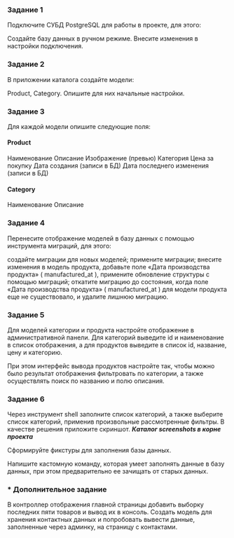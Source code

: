 ### Задание 1
Подключите СУБД PostgreSQL для работы в проекте, для этого:

Создайте базу данных в ручном режиме.
Внесите изменения в настройки подключения.

### Задание 2
В приложении каталога создайте модели:

Product,
Category.
Опишите для них начальные настройки.

### Задание 3
Для каждой модели опишите следующие поля:

#### Product
Наименование
Описание
Изображение (превью)
Категория
Цена за покупку
Дата создания (записи в БД)
Дата последнего изменения (записи в БД)
#### Category
Наименование
Описание

### Задание 4
Перенесите отображение моделей в базу данных с помощью инструмента миграций, для этого:

создайте миграции для новых моделей;
примените миграции;
внесите изменения в модель продукта, добавьте поле «Дата производства продукта» (
manufactured_at
), примените обновление структуры с помощью миграций;
откатите миграцию до состояния, когда поле «Дата производства продукта» (
manufactured_at
) для модели продукта еще не существовало, и удалите лишнюю миграцию.

### Задание 5

Для моделей категории и продукта настройте отображение в административной панели. Для категорий выведите id и 
наименование в список отображения, а для продуктов выведите в список id, название, цену и категорию.

При этом интерфейс вывода продуктов настройте так, чтобы можно было результат отображения фильтровать по категории, 
а также осуществлять поиск по названию и полю описания.

### Задание 6

Через инструмент shell заполните список категорий, а также выберите список категорий, применив произвольные 
рассмотренные фильтры. В качестве решения приложите скриншот. ___Каталог screenshots в корне проекта___

Сформируйте фикстуры для заполнения базы данных.

Напишите кастомную команду, которая умеет заполнять данные в базу данных, при этом предварительно ее зачищать от 
старых данных.

### * Дополнительное задание

В контроллер отображения главной страницы добавить выборку последних пяти товаров и вывод их в консоль.
Создать модель для хранения контактных данных и попробовать вывести данные, заполненные через админку, 
на страницу с контактами.
